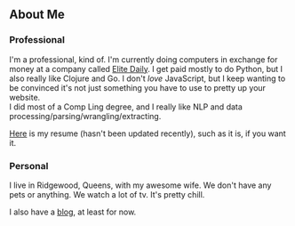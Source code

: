 ## About Me
### Professional
I'm a professional, kind of. I'm currently doing computers in exchange for
money at a company called [Elite Daily](http://www.elitedaily.com). 
I get paid mostly to do Python, but I also really like Clojure and Go.
I don't *love* JavaScript, but I keep wanting to be convinced it's not just
something you have to use to pretty up your website.  
I did most of a Comp Ling degree, and I really like NLP and data
processing/parsing/wrangling/extracting.

[Here](https://s3.amazonaws.com/swizzarddotpizza/resume-spring2015.pdf) is
my resume (hasn't been updated recently), such as it is, if you want it.

### Personal
I live in Ridgewood, Queens, with my awesome wife. We don't have any
pets or anything. We watch a lot of tv. It's pretty chill.

I also have a [blog](http://blog.swizzard.pizza), at least for now.
